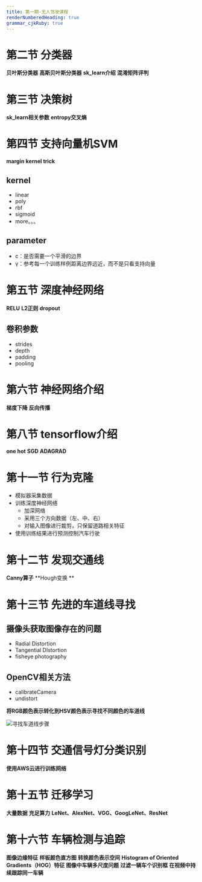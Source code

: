 ```yaml
---
title: 第一期-无人驾驶课程
renderNumberedHeading: true
grammar_cjkRuby: true
---
```


# 第二节 分类器
**贝叶斯分类器**
**高斯贝叶斯分类器**
**sk_learn介绍**
**混淆矩阵评判**

# 第三节 决策树
**sk_learn相关参数**
**entropy交叉熵**

# 第四节 支持向量机SVM
**margin**
**kernel trick**

## kernel 
- linear
- poly
- rbf
- sigmoid
- more。。。

## parameter
- c：是否需要一个平滑的边界
- γ：参考每一个训练样例距离边界远近，而不是只看支持向量

# 第五节 深度神经网络
**RELU**
**L2正则**
**dropout**

## 卷积参数
- strides
- depth
- padding
- pooling

# 第六节 神经网络介绍
**梯度下降**
**反向传播**

# 第八节 tensorflow介绍
**one hot**
**SGD**
**ADAGRAD**

# 第十一节 行为克隆
- 模拟器采集数据
- 训练深度神经网络
	- 加深网络
	- 采用三个方向数据（左、中、右）
	- 对输入图像进行裁剪，只保留道路相关特征
- 使用训练结果进行预测控制汽车行驶

# 第十二节 发现交通线
**Canny算子**
**Hough变换 **

# 第十三节 先进的车道线寻找
## 摄像头获取图像存在的问题
- Radial Distortion
- Tangential DIstortion
- fisheye photography

## OpenCV相关方法
- calibrateCamera
- undistort

**将RGB颜色表示转化到HSV颜色表示寻找不同颜色的车道线**

![寻找车道线步骤](https://gitee.com/knowmefly/little_book_maker/raw/master/小书匠/1594543810024.png)


# 第十四节 交通信号灯分类识别
**使用AWS云进行训练网络**

# 第十五节 迁移学习
**大量数据**
**充足算力**
**LeNet、AlexNet、VGG、GoogLeNet、ResNet**

# 第十六节 车辆检测与追踪
**图像边缘特征**
**样板颜色直方图**
**转换颜色表示空间**
**Histogram of Oriented Gradients（HOG）特征**
**图像中车辆多尺度问题**
**过滤一辆车个识别框**
**在视频中持续跟踪同一车辆**

# 